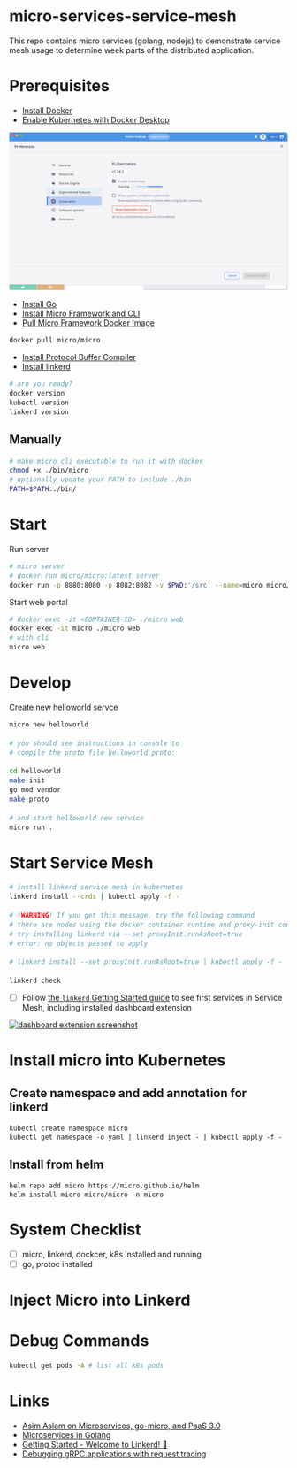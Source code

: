 # micro-services-service-mesh
This repo contains micro services (golang, nodejs) to demonstrate service mesh usage to determine week parts of the distributed application.

# Prerequisites

- [Install Docker](https://docs.docker.com/get-docker/)
- [Enable Kubernetes with Docker Desktop](https://docs.docker.com/get-started/kube-deploy/)

![enable kube docker desktop](./assets/enable-kube-docker-desktop.png)

- [Install Go](https://go.dev/doc/install)
- [Install Micro Framework and CLI](https://github.com/micro/micro#installation)
- [Pull Micro Framework Docker Image](https://hub.docker.com/r/micro/micro)

```bash
docker pull micro/micro
```

- [Install Protocol Buffer Compiler](https://grpc.io/docs/protoc-installation/)
- [Install linkerd](https://linkerd.io/2.12/getting-started/#)

```bash
# are you ready?
docker version
kubectl version
linkerd version
```

## Manually

```bash
# make micro cli executable to run it with docker
chmod +x ./bin/micro
# optionally update your PATH to include ./bin
PATH=$PATH:./bin/
```

# Start

Run server

```bash
# micro server
# docker run micro/micro:latest server
docker run -p 8080:8080 -p 8082:8082 -v $PWD:'/src' --name=micro micro/micro:latest server
```

Start web portal

```bash
# docker exec -it <CONTAINER-ID> ./micro web
docker exec -it micro ./micro web
# with cli
micro web
```

# Develop

Create new helloworld servce

```bash
micro new helloworld

# you should see instructions in console to
# compile the proto file helloworld.proto:

cd helloworld
make init
go mod vendor
make proto

# and start helloworld new service
micro run .
```

# Start Service Mesh

```bash
# install linkerd service mesh in kubernetes
linkerd install --crds | kubectl apply -f -

# !WARNING! If you get this message, try the following command
# there are nodes using the docker container runtime and proxy-init container must run as root user.
# try installing linkerd via --set proxyInit.runAsRoot=true
# error: no objects passed to apply

# linkerd install --set proxyInit.runAsRoot=true | kubectl apply -f -

linkerd check
```

- [ ] Follow [the `linkerd` Getting Started guide](https://linkerd.io/2.12/getting-started/#) to see first services in Service Mesh, including installed dashboard extension

[![dashboard extension screenshot](https://linkerd.io/images/debugging/stat.png)](https://linkerd.io/2.12/tasks/debugging-your-service/#)

# Install micro into Kubernetes


## Create namespace and add annotation for linkerd
```
kubectl create namespace micro
kubectl get namespace -o yaml | linkerd inject - | kubectl apply -f -
```

## Install from helm
```
helm repo add micro https://micro.github.io/helm
helm install micro micro/micro -n micro
```

# System Checklist

- [ ] micro, linkerd, dockcer, k8s installed and running
- [ ] go, protoc installed

# Inject Micro into Linkerd

# Debug Commands

```bash
kubectl get pods -A # list all k8s pods
```

# Links

- [Asim Aslam on Microservices, go-micro, and PaaS 3.0](https://soundcloud.com/infoq-channel/interview-asim-aslam)
- [Microservices in Golang](https://www.bookstack.cn/read/microservices-in-golang/1.md)
- [Getting Started - Welcome to Linkerd! 🎈](https://linkerd.io/2.12/getting-started/)
- [Debugging gRPC applications with request tracing](https://linkerd.io/2.12/tasks/debugging-your-service/)
